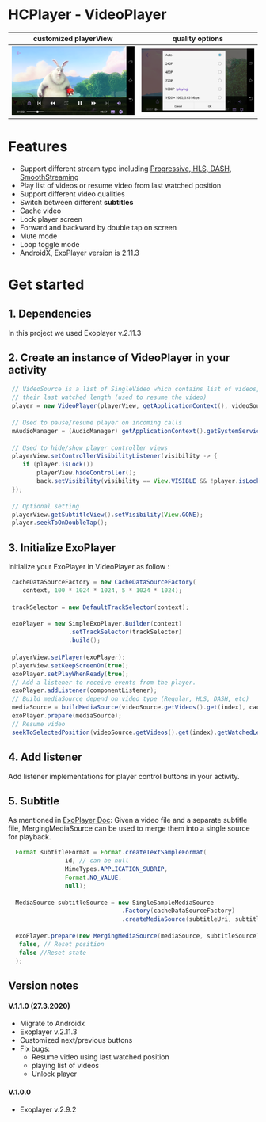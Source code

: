# HCPlayer - VideoPlayer

customized playerView            |  quality options
:-------------------------:|:-------------------------:
![](https://github.com/ArezooNazer/AndroidVideoPlayer/blob/master/demo/Screenshot_2020-03-26-19-40-37.png)  |  ![](https://github.com/ArezooNazer/AndroidVideoPlayer/blob/master/demo/Screenshot_2020-03-26-16-32-28.png)
# Features
 - Support different stream type including [Progressive, HLS, DASH, SmoothStreaming](https://exoplayer.dev/media-sources.html)
 - Play list of videos or resume video from last watched position
 - Support different video qualities
 - Switch between different <b>subtitles</b>
 - Cache video
 - Lock player screen
 - Forward and backward by double tap on screen
 - Mute mode
 - Loop toggle mode
 - AndroidX, ExoPlayer version is 2.11.3
 
 # Get started

 ## 1. Dependencies
 In this project we used Exoplayer v.2.11.3


## 2. Create an instance of VideoPlayer in your activity

```java
 // VideoSource is a list of SingleVideo which contains list of videos, their subtitles &
 // their last watched length (used to resume the video)
 player = new VideoPlayer(playerView, getApplicationContext(), videoSource, this);

 // Used to pause/resume player on incoming calls
 mAudioManager = (AudioManager) getApplicationContext().getSystemService(Context.AUDIO_SERVICE);

 // Used to hide/show player controller views
 playerView.setControllerVisibilityListener(visibility -> {
    if (player.isLock())
        playerView.hideController();
        back.setVisibility(visibility == View.VISIBLE && !player.isLock() ? View.VISIBLE : View.GONE);
 });

 // Optional setting
 playerView.getSubtitleView().setVisibility(View.GONE);
 player.seekToOnDoubleTap();
```
    
## 3. Initialize ExoPlayer
Initialize your ExoPlayer in VideoPlayer as follow :
 
 ```java
  cacheDataSourceFactory = new CacheDataSourceFactory(
     context, 100 * 1024 * 1024, 5 * 1024 * 1024);

  trackSelector = new DefaultTrackSelector(context);

  exoPlayer = new SimpleExoPlayer.Builder(context)
                  .setTrackSelector(trackSelector)
                  .build();

  playerView.setPlayer(exoPlayer);
  playerView.setKeepScreenOn(true);
  exoPlayer.setPlayWhenReady(true);
  // Add a listener to receive events from the player.
  exoPlayer.addListener(componentListener);
  // Build mediaSource depend on video type (Regular, HLS, DASH, etc)
  mediaSource = buildMediaSource(videoSource.getVideos().get(index), cacheDataSourceFactory);
  exoPlayer.prepare(mediaSource);
  // Resume video
  seekToSelectedPosition(videoSource.getVideos().get(index).getWatchedLength(), false);
```
## 4. Add listener
Add listener implementations for player control buttons in your activity.

## 5. Subtitle
As mentioned in [ExoPlayer Doc](https://exoplayer.dev/media-sources.html):
Given a video file and a separate subtitle file, MergingMediaSource can be used to merge them into a single source for playback.

```java
  Format subtitleFormat = Format.createTextSampleFormat(
                id, // can be null
                MimeTypes.APPLICATION_SUBRIP,
                Format.NO_VALUE,
                null);

  MediaSource subtitleSource = new SingleSampleMediaSource
                                .Factory(cacheDataSourceFactory)
                                .createMediaSource(subtitleUri, subtitleFormat, C.TIME_UNSET);

  exoPlayer.prepare(new MergingMediaSource(mediaSource, subtitleSource),
   false, // Reset position
   false //Reset state
  );
```

## Version notes

#### V.1.1.0 (27.3.2020)
- Migrate to Androidx
- Exoplayer v.2.11.3
- Customized next/previous buttons
- Fix bugs:
    - Resume video using last watched position
    - playing list of videos
    - Unlock player

#### V.1.0.0
- Exoplayer v.2.9.2
